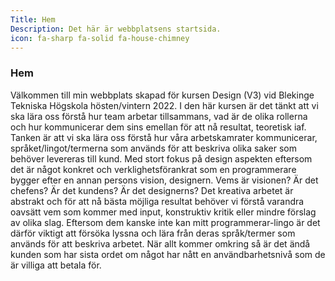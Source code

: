 ```yaml
---
Title: Hem
Description: Det här är webbplatsens startsida.
icon: fa-sharp fa-solid fa-house-chimney
---
```


### Hem

Välkommen till min webbplats skapad för kursen Design (V3) vid Blekinge Tekniska Högskola
hösten/vintern 2022. I den här kursen är det tänkt att vi ska lära oss förstå hur team
arbetar tillsammans, vad är de olika rollerna och hur kommunicerar dem sins emellan för att nå
resultat, teoretisk iaf. Tanken är att vi ska lära oss förstå hur våra arbetskamrater
kommunicerar, språket/lingot/termerna som används för att beskriva olika saker som behöver
levereras till kund. Med stort fokus på design aspekten eftersom det är något konkret och
verklighetsförankrat som en programmerare bygger efter en annan persons vision, designern.
Vems är visionen? Är det chefens? Är det kundens? Är det designerns? Det kreativa arbetet är
abstrakt och för att nå bästa möjliga resultat behöver vi förstå varandra oavsätt vem som kommer
med input, konstruktiv kritik eller mindre förslag av olika slag. Eftersom dem kanske inte kan mitt
programmerar-lingo är det därför viktigt att försöka lyssna och lära från deras språk/termer som
används för att beskriva arbetet. När allt kommer omkring så är det ändå kunden som har sista
ordet om något har nått en användbarhetsnivå som de är villiga att betala för.

